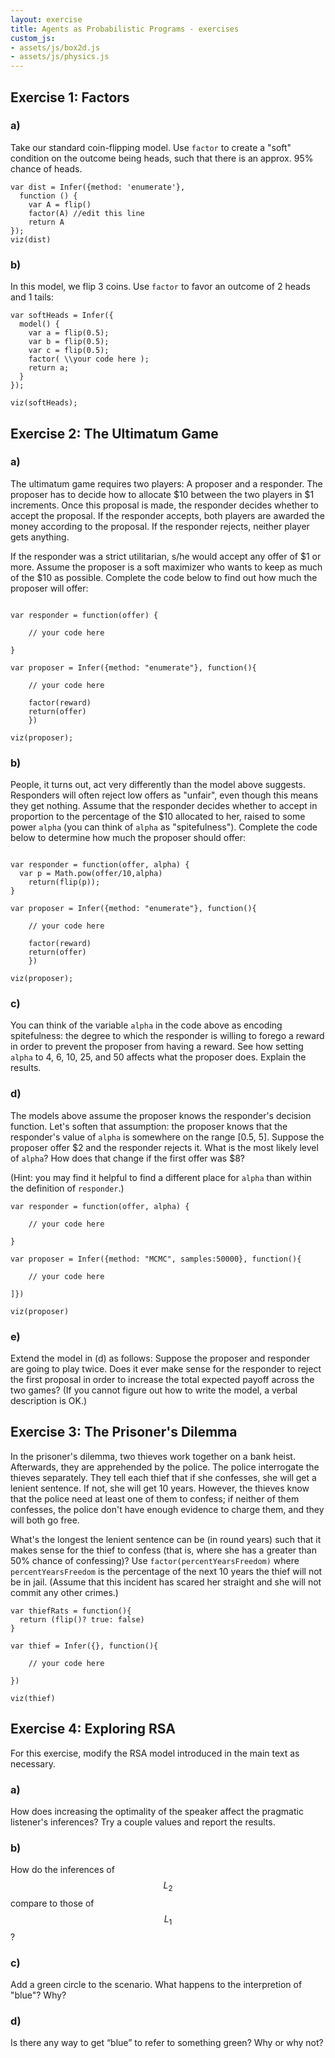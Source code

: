 ```yaml
---
layout: exercise
title: Agents as Probabilistic Programs - exercises
custom_js:
- assets/js/box2d.js
- assets/js/physics.js
---
```


## Exercise 1: Factors

### a)

Take our standard coin-flipping model. Use `factor` to create a "soft" condition on the outcome being heads, such that there is an approx. 95% chance of heads. 

~~~~
var dist = Infer({method: 'enumerate'},
  function () {
    var A = flip()
    factor(A) //edit this line
    return A
});
viz(dist)
~~~~

### b)

In this model, we flip 3 coins. Use `factor` to favor an outcome of 2 heads and 1 tails:

~~~~
var softHeads = Infer({ 
  model() {
    var a = flip(0.5);
    var b = flip(0.5);
    var c = flip(0.5);
    factor( \\your code here );
    return a;
  }
});

viz(softHeads);
~~~~

## Exercise 2: The Ultimatum Game

### a)

The ultimatum game requires two players: A proposer and a responder. The proposer has to decide how to allocate $10 between the two players in $1 increments. Once this proposal is made, the responder decides whether to accept the proposal. If the responder accepts, both players are awarded the money according to the proposal. If the responder rejects, neither player gets anything.

If the responder was a strict utilitarian, s/he would accept any offer of $1 or more. Assume the proposer is a soft maximizer who wants to keep as much of the $10 as possible. Complete the code below to find out how much the proposer will offer:

~~~~

var responder = function(offer) {    
    
    // your code here
    
}

var proposer = Infer({method: "enumerate"}, function(){
	
	// your code here
	
	factor(reward)
	return(offer)	
	})

viz(proposer);
~~~~

### b)

People, it turns out, act very differently than the model above suggests. Responders will often reject low offers as "unfair", even though this means they get nothing. Assume that the responder decides whether to accept in proportion to the percentage of the $10 allocated to her, raised to some power `alpha` (you can think of `alpha` as "spitefulness"). Complete the code below to determine how much the proposer should offer:

~~~~

var responder = function(offer, alpha) {    
  var p = Math.pow(offer/10,alpha)
	return(flip(p));
}

var proposer = Infer({method: "enumerate"}, function(){
	
	// your code here
	
	factor(reward)
	return(offer)	
	})

viz(proposer);
~~~~

### c)

You can think of the variable `alpha` in the code above as encoding spitefulness: the degree to which the responder is willing to forego a reward in order to prevent the proposer from having a reward. See how setting `alpha` to 4, 6, 10, 25, and 50 affects what the proposer does. Explain the results. 

### d)


The models above assume the proposer knows the responder's decision function. Let's soften that assumption: the proposer knows that the responder's value of `alpha` is somewhere on the range [0.5, 5]. Suppose the proposer offer $2 and the responder rejects it. What is the most likely level of `alpha`? How does that change if the first offer was $8?

(Hint: you may find it helpful to find a different place for `alpha` than within the definition of `responder`.)

~~~~
var responder = function(offer, alpha) {    

	// your code here

}

var proposer = Infer({method: "MCMC", samples:50000}, function(){

	// your code here

]})

viz(proposer)
~~~~

### e)

Extend the model in (d) as follows: Suppose the proposer and responder are going to play twice. Does it ever make sense for the responder to reject the first proposal in order to increase the total expected payoff across the two games? (If you cannot figure out how to write the model, a verbal description is OK.) 

## Exercise 3: The Prisoner's Dilemma

In the prisoner's dilemma, two thieves work together on a bank heist. Afterwards, they are apprehended by the police. The police interrogate the thieves separately. They tell each thief that if she confesses, she will get a lenient sentence. If not, she will get 10 years. However, the thieves know that the police need at least one of them to confess; if neither of them confesses, the police don't have enough evidence to charge them, and they will both go free. 

What's the longest the lenient sentence can be (in round years) such that it makes sense for the thief to confess (that is, where she has a greater than 50% chance of confessing)? Use `factor(percentYearsFreedom)` where `percentYearsFreedom` is the percentage of the next 10 years the thief will not be in jail. (Assume that this incident has scared her straight and she will not commit any other crimes.)

~~~~
var thiefRats = function(){
  return (flip()? true: false)
}

var thief = Infer({}, function(){

	// your code here

})

viz(thief)
~~~~

## Exercise 4: Exploring RSA

For this exercise, modify the RSA model introduced in the main text as necessary.

### a) 

How does increasing the optimality of the speaker affect the pragmatic listener's inferences? Try a couple values and report the results.

### b) 

How do the inferences of $$L_{2}$$ compare to those of $$L_{1}$$?

### c)

Add a green circle to the scenario. What happens to the interpretion of "blue"? Why? 

### d) 

Is there any way to get “blue” to refer to something green? Why or why not?
